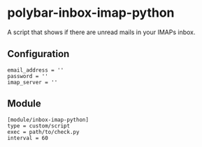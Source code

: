 # polybar-inbox-imap-python

A script that shows if there are unread mails in your IMAPs inbox. 

## Configuration

```
email_address = ''
password = ''
imap_server = ''
```

## Module

```
[module/inbox-imap-python]
type = custom/script
exec = path/to/check.py
interval = 60
```
